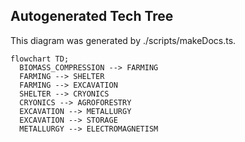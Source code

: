 
## Autogenerated Tech Tree

This diagram was generated by ./scripts/makeDocs.ts.

```mermaid
flowchart TD;
  BIOMASS_COMPRESSION --> FARMING
  FARMING --> SHELTER
  FARMING --> EXCAVATION
  SHELTER --> CRYONICS
  CRYONICS --> AGROFORESTRY
  EXCAVATION --> METALLURGY
  EXCAVATION --> STORAGE
  METALLURGY --> ELECTROMAGNETISM

```
